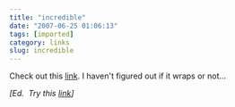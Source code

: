 ```yaml
---
title: "incredible"
date: "2007-06-25 01:06:13"
tags: [imported]
category: links
slug: incredible
---
```

	
Check out this <a href="http://www.games4work.com/games/swf/supercoolpic.swf">link</a>.  I haven't figured out if it wraps or not...

<em>[Ed.  Try this <a href="http://www.gamesforwork.com/games/play-1592-Zoom_Quilt-Flash_Game.html">link</a>]</em>
